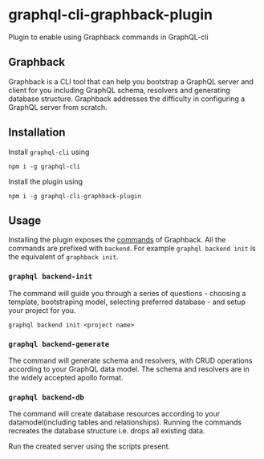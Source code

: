 # graphql-cli-graphback-plugin
Plugin to enable using Graphback commands in GraphQL-cli

## Graphback
Graphback is a CLI tool that can help you bootstrap a GraphQL server and client for you including GraphQL schema, resolvers and generating database structure. Graphback addresses the difficulty in configuring a GraphQL server from scratch.

## Installation
Install `graphql-cli` using
```
npm i -g graphql-cli
```

Install the plugin using
```
npm i -g graphql-cli-graphback-plugin
```
## Usage
Installing the plugin exposes the [commands](https://graphback.dev/docs/commands) of Graphback. All the commands are prefixed with `backend`. For example `graphql backend init` is the equivalent of `graphback init`.

### `graphql backend-init`
The command will guide you through a series of questions - choosing a template, bootstraping model, selecting preferred database - and setup your project for you.

```
graphql backend init <project name>
```

### `graphql backend-generate`
The command will generate schema and resolvers, with CRUD operations according to your GraphQL data model. The schema and resolvers are in the widely accepted apollo format.

### `graphql backend-db`
The command will create database resources according to your datamodel(including tables and relationships). Running the commands recreates the database structure i.e. drops all existing data.

Run the created server using the scripts present.
